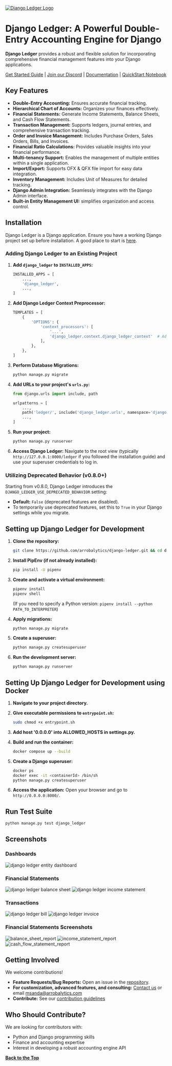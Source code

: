 [![Django Ledger Logo](https://us-east-1.linodeobjects.com/django-ledger/logo/django-ledger-logo@2x.png)](https://github.com/arrobalytics/django-ledger)

# Django Ledger: A Powerful Double-Entry Accounting Engine for Django

**Django Ledger** provides a robust and flexible solution for incorporating comprehensive financial management features into your Django applications.

[Get Started Guide](https://www.djangoledger.com/get-started) | [Join our Discord](https://discord.gg/c7PZcbYgrc) | [Documentation](https://django-ledger.readthedocs.io/en/latest/) | [QuickStart Notebook](https://github.com/arrobalytics/django-ledger/blob/develop/notebooks/QuickStart%20Notebook.ipynb)

## Key Features

*   **Double-Entry Accounting:** Ensures accurate financial tracking.
*   **Hierarchical Chart of Accounts:** Organizes your finances effectively.
*   **Financial Statements:** Generate Income Statements, Balance Sheets, and Cash Flow Statements.
*   **Transaction Management:** Supports ledgers, journal entries, and comprehensive transaction tracking.
*   **Order and Invoice Management:** Includes Purchase Orders, Sales Orders, Bills, and Invoices.
*   **Financial Ratio Calculations:** Provides valuable insights into your financial performance.
*   **Multi-tenancy Support:** Enables the management of multiple entities within a single application.
*   **Import/Export:** Supports OFX & QFX file import for easy data integration.
*   **Inventory Management:** Includes Unit of Measures for detailed tracking.
*   **Django Admin Integration:** Seamlessly integrates with the Django Admin interface.
*   **Built-in Entity Management UI:** simplifies organization and access control.

## Installation

Django Ledger is a Django application. Ensure you have a working Django project set up before installation. A good place to start is [here](https://docs.djangoproject.com/en/4.2/intro/tutorial01/#creating-a-project).

### Adding Django Ledger to an Existing Project

1.  **Add `django_ledger` to `INSTALLED_APPS`:**

    ```python
    INSTALLED_APPS = [
        ...,
        'django_ledger',
        ...,
    ]
    ```

2.  **Add Django Ledger Context Preprocessor:**

    ```python
    TEMPLATES = [
        {
            'OPTIONS': {
                'context_processors': [
                    '...',
                    'django_ledger.context.django_ledger_context'  # Add this line to a context_processors list..
                ],
            },
        },
    ]
    ```

3.  **Perform Database Migrations:**

    ```bash
    python manage.py migrate
    ```

4.  **Add URLs to your project's `urls.py`:**

    ```python
    from django.urls import include, path

    urlpatterns = [
        ...,
        path('ledger/', include('django_ledger.urls', namespace='django_ledger')),
        ...,
    ]
    ```

5.  **Run your project:**

    ```bash
    python manage.py runserver
    ```

6.  **Access Django Ledger:** Navigate to the root view (typically `http://127.0.0.1:8000/ledger` if you followed the installation guide) and use your superuser credentials to log in.

### Utilizing Deprecated Behavior (v0.8.0+)

Starting from v0.8.0, Django Ledger introduces the `DJANGO_LEDGER_USE_DEPRECATED_BEHAVIOR` setting:

*   **Default:** `False` (deprecated features are disabled).
*   To temporarily use deprecated features, set this to `True` in your Django settings while you migrate.

## Setting up Django Ledger for Development

1.  **Clone the repository:**

    ```bash
    git clone https://github.com/arrobalytics/django-ledger.git && cd django-ledger
    ```

2.  **Install PipEnv (if not already installed):**

    ```bash
    pip install -U pipenv
    ```

3.  **Create and activate a virtual environment:**

    ```bash
    pipenv install
    pipenv shell
    ```

    (If you need to specify a Python version: `pipenv install --python PATH_TO_INTERPRETER`)

4.  **Apply migrations:**

    ```bash
    python manage.py migrate
    ```

5.  **Create a superuser:**

    ```bash
    python manage.py createsuperuser
    ```

6.  **Run the development server:**

    ```bash
    python manage.py runserver
    ```

## Setting Up Django Ledger for Development using Docker

1.  **Navigate to your project directory.**

2.  **Give executable permissions to `entrypoint.sh`:**

    ```bash
    sudo chmod +x entrypoint.sh
    ```

3.  **Add host '0.0.0.0' into ALLOWED_HOSTS in settings.py.**

4.  **Build and run the container:**

    ```bash
    docker compose up --build
    ```

5.  **Create a Django superuser:**

    ```bash
    docker ps
    docker exec -it <containerId> /bin/sh
    python manage.py createsuperuser
    ```

6.  **Access the application:** Open your browser and go to `http://0.0.0.0:8000/`.

## Run Test Suite

```bash
python manage.py test django_ledger
```

## Screenshots

### Dashboards
![django ledger entity dashboard](https://us-east-1.linodeobjects.com/django-ledger/public/img/django_ledger_entity_dashboard.png)

### Financial Statements
![django ledger balance sheet](https://us-east-1.linodeobjects.com/django-ledger/public/img/django_ledger_income_statement.png)
![django ledger income statement](https://us-east-1.linodeobjects.com/django-ledger/public/img/django_ledger_balance_sheet.png)

### Transactions
![django ledger bill](https://us-east-1.linodeobjects.com/django-ledger/public/img/django_ledger_bill.png)
![django ledger invoice](https://us-east-1.linodeobjects.com/django-ledger/public/img/django_ledger_invoice.png)

### Financial Statements Screenshots

![balance_sheet_report](https://django-ledger.us-east-1.linodeobjects.com/public/img/BalanceSheetStatement.png)
![income_statement_report](https://django-ledger.us-east-1.linodeobjects.com/public/img/IncomeStatement.png)
![cash_flow_statement_report](https://django-ledger.us-east-1.linodeobjects.com/public/img/CashFlowStatement.png)

## Getting Involved

We welcome contributions!

*   **Feature Requests/Bug Reports:** Open an issue in the [repository](https://github.com/arrobalytics/django-ledger).
*   **For customization, advanced features, and consulting:** [Contact us](https://www.miguelsanda.com/work-with-me/) or email msanda@arrobalytics.com
*   **Contribute:** See our [contribution guidelines](https://github.com/arrobalytics/django-ledger/blob/master/Contribute.md)

## Who Should Contribute?

We are looking for contributors with:

*   Python and Django programming skills
*   Finance and accounting expertise
*   Interest in developing a robust accounting engine API

**[Back to the Top](https://github.com/arrobalytics/django-ledger)**